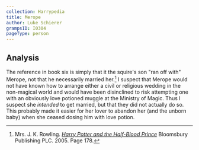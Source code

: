 ```yaml
---
collection: Harrypedia
title: Merope
author: Luke Schierer
grampsID: I0304
pageType: person
---
```


## Analysis

The reference in book six is simply that it the squire's son "ran off with" Merope, not that he necessarily married her.[^240416-1] I suspect that Merope would not have known how to arrange either a civil or religious wedding in the non-magical world and would have been disinclined to risk attempting one with an obviously love potioned muggle at the Ministry of Magic. Thus I suspect she _intended_ to get married, but that they did not actually do so. This probably made it easier for her lover to abandon her (and the unborn baby) when she ceased dosing him with love potion.

[^240416-1]:
    Mrs. J. K. Rowling.
    _[Harry Potter and the Half-Blood Prince]_
    Bloomsbury Publishing PLC. 2005. Page 178.

[Harry Potter and the Half-Blood Prince]: https://www.librarything.com/work/1133624
